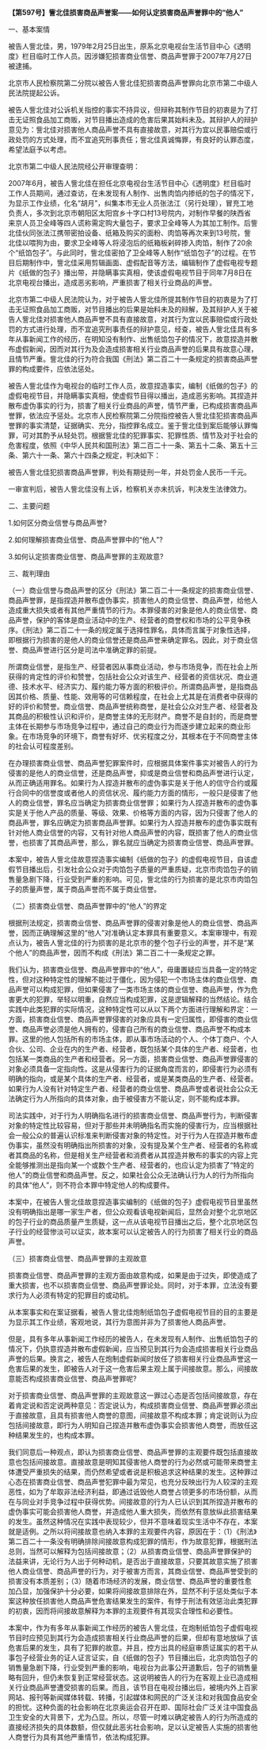**【第597号】訾北佳损害商品声誉案——如何认定损害商品声誉罪中的“他人”**

一、基本案情

被告人訾北佳，男，1979年2月25日出生，原系北京电视台生活节目中心《透明度》栏目临时工作人员。因涉嫌犯损害商业信誉、商品声誉罪于2007年7月27日被逮捕。

北京市人民检察院第二分院以被告人訾北佳犯损害商品声誉罪向北京市第二中级人民法院提起公诉。

被告人訾北佳对公诉机关指控的事实不持异议，但辩称其制作节目的初衷是为了打击无证照食品加工商贩，对节目播出造成的危害后果其始料未及。其辩护人的辩护意见为：訾北佳对损害他人商品声誉不具有直接故意，对其行为宜以民事赔偿或行政处罚的方式处理，而不宜追究刑事责任；訾北佳真诚悔罪，有良好的认罪态度，希望法庭予以考虑。

北京市第二中级人民法院经公开审理查明：

2007年6月，被告人訾北佳在担任北京电视台生活节目中心《透明度》栏目临时工作人员期间，通过查访，在未发现有人制作、出售肉馅内掺纸的包子的情况下，为显示工作业绩，化名“胡月”，纠集本市无业人员张法江（另行处理），冒充工地负责人，多次到北京市朝阳区太阳宫乡十字口村13号院内，对制作早餐的陕西省来京人员卫全峰等四人谎称需定购大量包子，要求卫全峰等人为其加工制作。后訾北佳伙同张法江携带密拍设备、纸箱及购买的面粉、肉馅等再次来到13号院，訾北佳以喂狗为由，要求卫全峰等人将浸泡后的纸箱板剁碎掺入肉馅，制作了20余个“纸馅包子”。与此同时，訾北佳密拍了卫全峰等人制作“纸馅包子”的过程。在节目后期制作中，訾北佳采用剪辑画面、虚假配音等方法，编辑制作了虚假电视专题片《纸做的包子》播出带，并隐瞒事实真相，使该虚假电视节目于同年7月8日在北京电视台播出，造成恶劣影响，严重损害了相关行业商品的声誉。

北京市第二中级人民法院认为，对于被告人訾北佳所提其制作节目的初衷是为了打击无证照食品加工商贩，对节目播出的后果是始料未及的辩解，及其辩护人关于被告人訾北佳对损害他人商品声誉不具有直接故意，对其行为宜以民事赔偿或行政处罚的方式进行处理，而不宜追究刑事责任的辩护意见，经查，被告人訾北佳具有多年从事新闻工作的经历，在明知没有制作、出售纸馅包子的情况下，故意捏造并散布虚假新闻，因而对其行为及会造成损害相关行业商品声誉的后果具有故意心理，且情节严重。訾北佳的行为符合我国《刑法》第二百二十一条规定的损害商品声誉罪的构成要件，应依法惩处。

被告人訾北佳作为电视台的临时工作人员，故意捏造事实，编制《纸做的包子》的虚假电视节目，并隐瞒事实真相，使虚假节目得以播出，造成恶劣影响。其捏造并散布虚伪事实的行为，损害了相关行业商品的声誉，情节严重，已构成损害商品声誉罪，依法应予惩处。北京市人民检察院第二分院指控被告人訾北佳犯损害商品声誉罪的事实清楚，证据确实、充分，指控罪名成立。鉴于訾北佳到案后能够认罪悔罪，可对其酌予从轻处罚。根据訾北佳的犯罪事实、犯罪性质、情节及对于社会的危害程度，依照《中华人民共和国刑法》第二百二十一条、第五十二条、第五十三条、第六十一条、第六十四条之规定，判决如下：

被告人訾北佳犯损害商品声誉罪，判处有期徒刑一年，并处罚金人民币一千元。

一审宣判后，被告人訾北佳没有上诉，检察机关亦未抗诉，判决发生法律效力。

二、主要问题

1.如何区分商业信誉与商品声誉?

2.如何理解损害商业信誉、商品声誉罪中的“他人”?

3.如何认定损害商业信誉、商品声誉罪的主观故意?

三、裁判理由

（一）商业信誉与商品声誉的区分《刑法》第二百二十一条规定的损害商业信誉、商品声誉罪，是指捏造并散布虚伪事实，损害他人的商业信誉、商品声誉，给他人造成重大损失或者有其他严重情节的行为。本罪侵害的对象是他人的商业信誉、商品声誉，保护的客体是商业活动中的生产、经营者的商誉权和市场的公平竞争秩序。《刑法》第二百二十一条的规定属于选择性罪名，具体而言属于对象性选择，即根据行为损害的是他人的商业信誉还是商品声誉来确定罪名。因此，对于商业信誉、商品声誉进行区分是司法中准确定罪的前提。

所谓商业信誉，是指生产、经营者因从事商业活动，参与市场竞争，而在社会上所获得的肯定性的评价和赞誉，包括社会公众对该生产、经营者的资信状况、商业道德、技术水平、经济实力、履约能力等方面的积极评价。所谓商品声誉，是指商品因其价格、质量、性能、效用等的可信赖程度，在社会上尤其是在消费者中获得的好的评价和赞誉。商业信誉、商品声誉统称商誉，是社会公众对生产者、经营者及其商品的积极性认识和评价，是商誉主体的无形财产。商誉不是自封的，而是商誉主体在长期参与市场竞争过程中，通过自己的商业行为而逐步建立起来的商业形象。在市场竞争的环境下，商誉有好坏、优劣程度之分，其根本在于不同商誉主体的社会认可程度差别。

在办理损害商业信誉、商品声誉犯罪案件时，应根据具体案件事实对被告人的行为侵害的是他人的商业信誉，还是商品声誉，抑或是商业信誉和商品声誉进行认定，从而正确适用罪名。如果行为人捏造并散布的虚伪事实是关于他人的信守合约或履行合同中的信誉度或者他人的资信状况、履约能力方面的情形，一般只是侵害了他人的商业信誉，罪名应当确定为损害商业信誉罪；如果行为人捏造并散布的虚伪事实是关于他人产品的质量、等级、效果、价格等方面的内容，因为只侵害了他人的商品声誉，罪名应确定为损害商品声誉罪。如果行为人捏造并散布的虚伪事实既有针对他人商业信誉的内容，又有针对他人商品声誉的内容，既损害了他人的商业信誉，也损害了其商品声誉，那么，罪名就应当确定为损害商业信誉、商品声誉罪。

本案中，被告人訾北佳故意捏造事实编制《纸做的包子》的虚假电视节目，自该虚假节目播出后，引发社会公众对于肉馅包子质量的严重质疑，北京市肉馅包子的销售量急剧下降，行业受到严重的影响。可见，訾北佳的行为损害的是北京市肉馅包子的质量声誉，属于商品声誉而不属于商业信誉。

（二）损害商业信誉、商品声誉罪中的“他人”的界定

根据刑法规定，损害商业信誉、商品声誉罪的侵害对象是他人的商业信誉、商品声誉，因而正确理解这里的“他人”对准确认定本罪具有重要意义。本案审理中，有观点认为，被告人訾北佳的行为损害的是北京市的整个包子行业的声誉，并不是“某个他人”的商品声誉，因而不构成《刑法》第二百二十一条规定之罪。

我们认为，损害商业信誉、商品声誉罪中的“他人”，毋庸置疑应当具备一定的特定性，但对这种特定性的理解不能过于僵化，因为侵犯一个市场主体的商业信誉、商品声誉可以构成犯罪，但如果侵害了一类市场主体的商业信誉、商品声誉，作为危害更大的犯罪，举轻以明重，自然应当构成犯罪，这是逻辑解释的当然结论。结合实践中此类犯罪的实际情况，这种特定性可以从以下两个方面进行理解和界定：一方面，损害商业信誉、商品声誉罪侵害的对象应具有一定归属性，即侵害的商业信誉、商品声誉必须是他人拥有的，侵害自己所有的商业信誉、商品声誉不构成本罪。这里的他人包括所有的市场主体，即从事市场活动的个人、个体丁商户、个人合伙、公司、企业在内的生产者、经营者，既包括某个具体的生产者、经营者，也包括某一类商品的生产者和经营者。另一方面，损害商业信誉、商品声誉罪侵害的对象必须具备一定指向性。这是从侵害行为的证据角度而言的，即侵害行为必须有明确的指向，或是某个具体的生产者、经营者，或是某类商品的生产者、经营者。如果行为人没有针对特定生产者、经营者的商业信誉、商品声誉或者说社会公众无法确定行为人所指向的具体对象，由于被侵害方不能认定，则不能构成本罪。

司法实践中，对于行为人明确指名进行的损害商业信誉、商品声誉行为，判断侵害对象的特定性比较容易，但对于那些并未明确指名而实施的侵害行为，应当根据社会一般公众的普遍认识标准来判断侵害对象的特定性。对于行为人在捏造并散布虚伪事实，虽然没有明确指出所损害的对象，没有提及某个生产者、经营者的名称或者其商品的名称，但是相关生产经营者和消费者从其捏造并散布的事实的内容上完全能够推测出是指向某一个或数个生产者、经营者的，也应认定为损害了“特定的他人”的商业信誉和商品声誉。反之，如果社会公众无法确认行为人的行为所指向的具体“他人”，则不符合本罪中特定他人的构成要件。

本案中，在被告人訾北佳故意捏造事实编制的《纸做的包子》虚假电视节目里虽然没有明确指出是哪一家生产者，但公众观看该电视新闻后，显然会对整个北京地区的包子行业的商品质量产生质疑，这一点从该电视节目播出之后，整个北京地区包子行业的经营惨淡可以证实，故本案可以认定被告人的行为损害了相关行业的商品声誉。

（三）损害商业信誉、商品声誉罪的主观故意

损害商业信誉、商品声誉罪的主观方面由故意构成，如果是由于过失，即使造成了重大损害，也不以损害商业信誉、商品声誉罪论处。同时，对于本罪，立法没有要求行为人必须有特定的犯罪目的或动机。

从本案事实和在案证据看，被告人訾北佳炮制纸馅包子虚假电视节目的目的主要是为显示其工作业绩，客观地说，其行为意图并非为了损害他人商品声誉。

但是，具有多年从事新闻工作经历的被告人，在未发现有人制作、出售纸馅包子的情况下，仍执意捏造并散布虚假新闻，应当预见到其行为会造成损害相关行业商品声誉的后果。换言之，被告人在炮制虚假新闻时放任了损害相关行业商品声誉这一危害后果的发生，即被告人对于这一危害后果主观上属于间接故意。那么，间接故意能否构成损害商业信誉、商品声誉罪呢?

对于损害商业信誉、商品声誉罪的主观故意这一罪过心态是否包括间接故意，存在着肯定说和否定说两种意见：否定说认为，构成损害商业信誉、商品声誉罪必须出于直接故意，且具有损害他人商誉的意图，间接故意不构成本罪；肯定说则认为应包括间接故意，即行为人明知自己捏造并散布虚伪事实会损害他人商誉，而放任这种结果发生的，也构成本罪。

我们同意后一种观点，即认为损害商业信誉、商品声誉罪的主观要件既包括直接故意也包括间接故意。直接故意是明知其侵害他人商誉的行为必然或可能带来商誉主体遭受严重损失的结果，而仍然希望或者说是积极追求这种结果的发生。这种罪过心态在损害商业信誉、商品声誉犯罪中最为常见，也充分反映出行为人较深的主观恶性，如为了牟取非法经济利益，即通过诋毁他人商誉占领更多的市场份额，从而在与同业对手竞争过程中获得优势。间接故意的行为人已认识到其所捏造并散布的虚伪事实可能会损害他人商誉，并造成他人重大损失，而依然有意放纵此损害结果的发生。虽然这种情况在实践中表现较少，但并不意味着现实生活中不存在，本案就是适例。之所以将间接故意也纳入本罪的主观要件内容，原因在于：（1）《刑法》第二百二十一条没有明确排除间接故意构成犯罪的情形，作为故意犯罪，根据刑法总则，当然可以解释为包括间接故意；（2）从损害商业信誉、商品声誉罪保护的法益来讲，无论行为人出于何种动机，是否出于直接故意，只要其故意实施了损害他人商业信誉、商品声誉的行为，对于被害方而言，其商业信誉、商品声誉受到的损害没有本质差别；（3）随着市场经济的发展，商业信誉、商品声誉的重要性愈加凸显，加强保护十分必要，如果将间接故意排除在外，显然不利于惩处类似于本案这种放任损害他人商品声誉危害结果发生的案件，有悖于刑法有效惩治此类犯罪的初衷，因而将间接故意解释为本罪的主观要件有其现实合理性和必要性。

本案中，作为有多年从事新闻工作经历的被告人訾北佳，在炮制纸馅包子虚假电视节目时应预见到其行为会造成损害相关行业商品声誉的后果，但却有意地放纵了该危害后果的发生，具有了犯罪的故意。并且，控方出具的经庭审质证属实的若干从事包子经营业务的证人证言证实，自《纸做的包子》节目播出后，北京肉馅包子的销售量急剧下降，行业受到严重的影响，电视台为此事公开道歉后，包子的销售量略有回升，但仍未恢复到正常经营状态。这说明被告人的行为在客观上业已造成相关行业商品声誉遭受损害的后果。而且，该节目在电视台播出后，被境内外上百家网站、报刊等新闻媒体转载、转播，引起媒体和网民的广泛关注和对我国食品安全的担忧。这种负面的社会影响在北京奥运会召开在即、国际社会广泛关注中国食品卫生安全的大背景下，尤为凸显。所以，尽管一时难以确定被告人的行为所造成的直接经济损失的具体数额，但仅就此恶劣社会影响，足以认定被告人实施的损害他人商誉行为具有其他严重情节，依法构成犯罪。